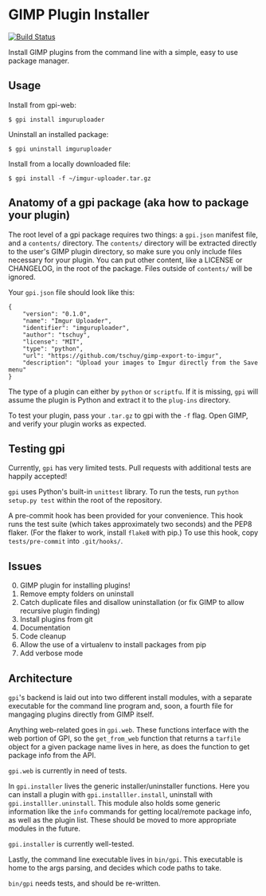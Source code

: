 # GIMP Plugin Installer

[![Build Status](https://travis-ci.org/tschuy/gpi.svg)](https://travis-ci.org/tschuy/gpi)

Install GIMP plugins from the command line with a simple, easy to use package
manager.

Usage
-----

Install from gpi-web:

```
$ gpi install imguruploader
```

Uninstall an installed package:
```
$ gpi uninstall imguruploader
```

Install from a locally downloaded file:
```
$ gpi install -f ~/imgur-uploader.tar.gz
```

Anatomy of a gpi package (aka how to package your plugin)
---------------------------------------------------------

The root level of a gpi package requires two things: a ``gpi.json`` manifest
file, and a ``contents/`` directory. The ``contents/`` directory will be
extracted directly to the user's GIMP plugin directory, so make sure you only
include files necessary for your plugin. You can put other content, like a
LICENSE or CHANGELOG, in the root of the package. Files outside of ``contents/``
will be ignored.

Your ``gpi.json`` file should look like this:

```
{
    "version": "0.1.0",
    "name": "Imgur Uploader",
    "identifier": "imguruploader",
    "author": "tschuy",
    "license": "MIT",
    "type": "python",
    "url": "https://github.com/tschuy/gimp-export-to-imgur",
    "description": "Upload your images to Imgur directly from the Save menu"
}
```

The type of a plugin can either by ``python`` or ``scriptfu``. If it is missing,
``gpi`` will assume the plugin is Python and extract it to the ``plug-ins``
directory.

To test your plugin, pass your ``.tar.gz`` to gpi with the ``-f`` flag. Open
GIMP, and verify your plugin works as expected.

Testing gpi
-----------

Currently, ``gpi`` has very limited tests. Pull requests with additional tests
are happily accepted!

``gpi`` uses Python's built-in ``unittest`` library. To run the tests, run
``python setup.py test`` within the root of the repository.

A pre-commit hook has been provided for your convenience. This hook runs the
test suite (which takes approximately two seconds) and the PEP8 flaker. (For
the flaker to work, install ``flake8`` with pip.) To use this hook, copy
``tests/pre-commit`` into ``.git/hooks/``.

Issues
------

0. GIMP plugin for installing plugins!
1. Remove empty folders on uninstall
2. Catch duplicate files and disallow uninstallation (or fix GIMP to allow recursive plugin finding)
3. Install plugins from git
4. Documentation
5. Code cleanup
6. Allow the use of a virtualenv to install packages from pip
7. Add verbose mode

Architecture
------------

``gpi``'s backend is laid out into two different install modules, with a
separate executable for the command line program and, soon, a fourth file for
mangaging plugins directly from GIMP itself.

Anything web-related goes in ``gpi.web``. These functions interface with the
web portion of GPI, so the ``get_from_web`` function that returns a ``tarfile``
object for a given package name lives in here, as does the function to get
package info from the API.

``gpi.web`` is currently in need of tests.

In ``gpi.installer`` lives the generic installer/uninstaller functions. Here you
can install a plugin with ``gpi.installler.install``, uninstall with
``gpi.installler.uninstall``. This module also holds some generic information
like the ``info`` commands for getting local/remote package info, as well as
the plugin list. These should be moved to more appropriate modules in the
future.

``gpi.installer`` is currently well-tested.

Lastly, the command line executable lives in ``bin/gpi``. This executable is
home to the args parsing, and decides which code paths to take.

``bin/gpi`` needs tests, and should be re-written.
